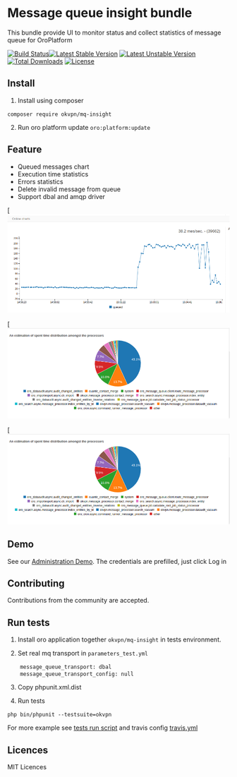 # Message queue insight bundle

This bundle provide UI to monitor status and collect statistics of message queue for OroPlatform

[![Build Status](https://travis-ci.org/vtsykun/mq-insight.svg?branch=master)](https://travis-ci.org/vtsykun/mq-insight)[![Latest Stable Version](https://poser.pugx.org/okvpn/mq-insight/version)](https://packagist.org/packages/okvpn/mq-insight) [![Latest Unstable Version](https://poser.pugx.org/okvpn/mq-insight/v/unstable)](//packagist.org/packages/okvpn/mq-insight) [![Total Downloads](https://poser.pugx.org/okvpn/mq-insight/downloads)](https://packagist.org/packages/okvpn/mq-insight) [![License](https://poser.pugx.org/okvpn/mq-insight/license)](https://packagist.org/packages/okvpn/mq-insight)

## Install

1. Install using composer
```
composer require okvpn/mq-insight
```

2. Run oro platform update `oro:platform:update`

## Feature

* Queued messages chart
* Execution time statistics
* Errors statistics
* Delete invalid message from queue
* Support dbal and amqp driver

[![1 img](src/Resources/docs/1.png)

[![2 img](src/Resources/docs/2.png)

[![3 img](src/Resources/docs/2.png)

## Demo
See our [Administration Demo](http://demo.oroinc.me/insight/queue-status/). The credentials are prefilled, just click Log in

## Contributing

Contributions from the community are accepted.

## Run tests

1. Install oro application together `okvpn/mq-insight` in tests environment.

2. Set real mq transport in `parameters_test.yml`

```
    message_queue_transport: dbal
    message_queue_transport_config: null
```

3. Copy phpunit.xml.dist

4. Run tests

```
php bin/phpunit --testsuite=okvpn
```

For more example see [tests run script](tests/run.sh) and travis config [travis.yml](.travis.yml)

## Licences

MIT Licences 
